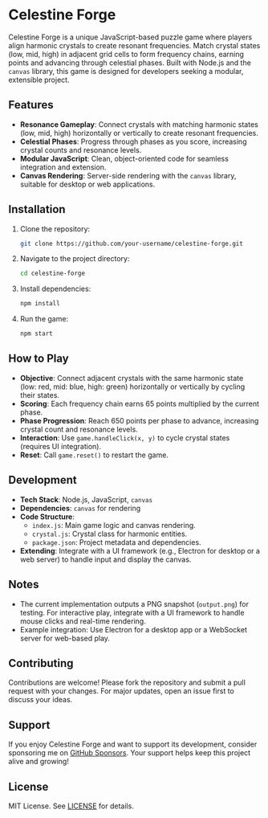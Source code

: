 # Celestine Forge

Celestine Forge is a unique JavaScript-based puzzle game where players align harmonic crystals to create resonant frequencies. Match crystal states (low, mid, high) in adjacent grid cells to form frequency chains, earning points and advancing through celestial phases. Built with Node.js and the `canvas` library, this game is designed for developers seeking a modular, extensible project.

## Features
- **Resonance Gameplay**: Connect crystals with matching harmonic states (low, mid, high) horizontally or vertically to create resonant frequencies.
- **Celestial Phases**: Progress through phases as you score, increasing crystal counts and resonance levels.
- **Modular JavaScript**: Clean, object-oriented code for seamless integration and extension.
- **Canvas Rendering**: Server-side rendering with the `canvas` library, suitable for desktop or web applications.

## Installation
1. Clone the repository:
   ```bash
   git clone https://github.com/your-username/celestine-forge.git
   ```
2. Navigate to the project directory:
   ```bash
   cd celestine-forge
   ```
3. Install dependencies:
   ```bash
   npm install
   ```
4. Run the game:
   ```bash
   npm start
   ```

## How to Play
- **Objective**: Connect adjacent crystals with the same harmonic state (low: red, mid: blue, high: green) horizontally or vertically by cycling their states.
- **Scoring**: Each frequency chain earns 65 points multiplied by the current phase.
- **Phase Progression**: Reach 650 points per phase to advance, increasing crystal count and resonance levels.
- **Interaction**: Use `game.handleClick(x, y)` to cycle crystal states (requires UI integration).
- **Reset**: Call `game.reset()` to restart the game.

## Development
- **Tech Stack**: Node.js, JavaScript, `canvas`
- **Dependencies**: `canvas` for rendering
- **Code Structure**:
  - `index.js`: Main game logic and canvas rendering.
  - `crystal.js`: Crystal class for harmonic entities.
  - `package.json`: Project metadata and dependencies.
- **Extending**: Integrate with a UI framework (e.g., Electron for desktop or a web server) to handle input and display the canvas.

## Notes
- The current implementation outputs a PNG snapshot (`output.png`) for testing. For interactive play, integrate with a UI framework to handle mouse clicks and real-time rendering.
- Example integration: Use Electron for a desktop app or a WebSocket server for web-based play.

## Contributing
Contributions are welcome! Please fork the repository and submit a pull request with your changes. For major updates, open an issue first to discuss your ideas.

## Support
If you enjoy Celestine Forge and want to support its development, consider sponsoring me on [GitHub Sponsors](https://github.com/sponsors/your-username). Your support helps keep this project alive and growing!

## License
MIT License. See [LICENSE](LICENSE) for details.